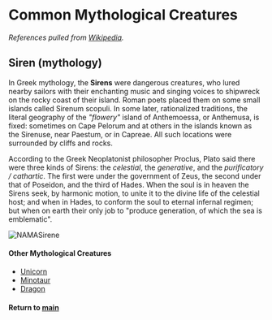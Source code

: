 # Common Mythological Creatures

_References pulled from [Wikipedia](wikipedia.com)._

## Siren (mythology)

In Greek mythology, the **Sirens** were dangerous creatures, who lured nearby sailors with their enchanting music and singing voices to shipwreck on the rocky coast of their island. Roman poets placed them on some small islands called Sirenum scopuli. In some later, rationalized traditions, the literal geography of the _"flowery"_ island of Anthemoessa, or Anthemusa, is fixed: sometimes on Cape Pelorum and at others in the islands known as the Sirenuse, near Paestum, or in Capreae. All such locations were surrounded by cliffs and rocks.

According to the Greek Neoplatonist philosopher Proclus, Plato said there were three kinds of Sirens: the _celestial_, the _generative_, and the _purificatory / cathartic_. The first were under the government of Zeus, the second under that of Poseidon, and the third of Hades. When the soul is in heaven the Sirens seek, by harmonic motion, to unite it to the divine life of the celestial host; and when in Hades, to conform the soul to eternal infernal regimen; but when on earth their only job to "produce generation, of which the sea is emblematic".

![NAMASirene](https://upload.wikimedia.org/wikipedia/commons/thumb/f/fe/NAMA_Sir%C3%A8ne.jpg/220px-NAMA_Sir%C3%A8ne.jpg)

#### Other Mythological Creatures
* [Unicorn](unicorn.md)
* [Minotaur](minotaur.md)
* [Dragon](dragon.md)

#### Return to [main](README.md)